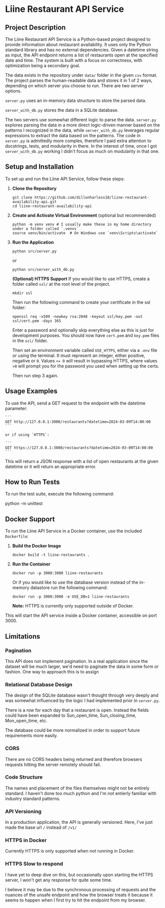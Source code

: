 # Liine Restaurant API Service

## Project Description
The Liine Restaurant API Service is a Python-based project designed to provide information about restaurant availability. It uses only the Python standard library and has no external dependencies. Given a datetime string as input, the API endpoint returns a list of restaurants open at the specified date and time. The system is built with a focus on correctness, with optimization being a secondary goal. 

The data exists in the repository under `data/` folder in the given `csv` format. The project parses the human-readable data and stores it in 1 of 2 ways, depending on which server you choose to run. There are two server options.

`server.py` uses an in-memory data structure to store the parsed data. 

`server_with_db.py` stores the data in a SQLite database.

The two servers use somewhat different logic to parse the data. `server.py` explores parsing the data in a more direct logic-driven manner based on the patterns I recognized in the data, while `server_with_db.py` leverages regular expressions to extract the data based on the patterns. The code in `server.py` is admittedly more complex, therefore I paid extra attention to docstrings, tests, and modularity in there. In the interest of time, once I got `server_with_db.py` working I didn't focus as much on modularity in that one.

## Setup and Installation

To set up and run the Liine API Service, follow these steps:

1. **Clone the Repository**
    ```
    git clone https://github.com/dillonharless18/liine-restaurant-availability-api.git
    cd liine-restaurant-availability-api
    ```

2. **Create and Activate Virtual Environment** (optional but recommended)
    ```
    python -m venv venv # I usually make these in my home directory under a folder called `.venvs`
    source venv/bin/activate  # On Windows use `venv\Scripts\activate`
    ```
3. **Run the Application**
    ```
    python src/server.py
    ```

    or

    ```
    python src/server_with_db.py
    ```

    **(Optional) HTTPS Support**
    If you would like to use HTTPS, create a folder called `ssl/` at the root level of the project.

    `mkdir ssl`

    Then run the following command to create your certificate in the ssl folder:

    ```
    openssl req -x509 -newkey rsa:2048 -keyout ssl/key.pem -out ssl/cert.pem -days 365
    ```

    Enter a password and optionally skip everything else as this is just for development purposes. You should now have `cert.pem` and `key.pem` files in the `ssl/` folder.

    Then set an environment variable called `USE_HTTPS`, either via a `.env` file or using the terminal. It must represent an integer, either positive, negative or `0`. Values `<= 0` will result in bypassing HTTPS, where values `>0` will prompt you for the password you used when setting up the certs.

    Then run step 3 again.


## Usage Examples

To use the API, send a GET request to the endpoint with the datetime parameter:

    ```
    GET http://127.0.0.1:3000/restaurants?datetime=2024-03-09T14:00:00
    ```

    or if using `HTTPS`:

    ```
    GET https://127.0.0.1:3000/restaurants?datetime=2024-03-09T14:00:00
    ``` 

This will return a JSON response with a list of open restaurants at the given datetime or it will return an appropriate error.

## How to Run Tests

To run the test suite, execute the following command:

python -m unittest


## Docker Support

To run the Liine API Service in a Docker container, use the included `Dockerfile`:

1. **Build the Docker Image**
    ```
    docker build -t liine-restaurants .
    ```

2. **Run the Container**
    ```
    docker run -p 3000:3000 liine-restaurants
    ```

    Or if you would like to use the database version instead of the in-memory datastore run the following command:

    ```
    docker run -p 3000:3000 -e USE_DB=1 liine-restaurants
    ```

    **Note:** HTTPS is currently only supported outside of Docker.

This will start the API service inside a Docker container, accessible on port 3000.


## Limitations

### Pagination

This API does not implement pagination. In a real application since the dataset will be much larger, we'd need to paginate the data in some form or fashion. One way to approach this is to assign 

### Relational Database Design

The design of the SQLite database wasn't thought through very deeply and was somewhat influenced by the logic I had implemented prior in `server.py`.

There is a row for each day that a restaurant is open. Instead the fields could have been expanded to Sun_open_time, Sun_closing_time, Mon_open_time, etc.

The database could be more normalized in order to support future requirements more easily.

### CORS

There are no CORS headers being returned and therefore browsers requests hitting the server remotely should fail.

### Code Structure

The names and placement of the files themselves might not be entirely standard. I haven't done too much python and I'm not entierly familiar with industry standard patterns.

### API Versioning

In a production application, the API is generally versioned. Here, I've just made the base url `/` instead of `/v1/`

### HTTPS in Docker

Currently HTTPS is only supported when not running in Docker.

### HTTPS Slow to respond

I have yet to deep dive on this, but occasionally upon starting the HTTPS server, I won't get any response for quite some time.

I believe it may be due to the synchronous processing of requests and the nuances of the unsafe endpoint and how the browser treats it because it seems to happen when I first try to hit the endpoint from my browser.